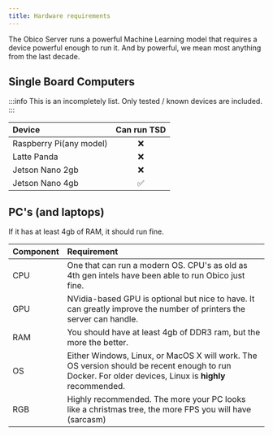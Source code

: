 ```yaml
---
title: Hardware requirements
---
```


The Obico Server runs a powerful Machine Learning model that requires a device powerful enough to run it. And by powerful, we mean most anything from the last decade.

## Single Board Computers

:::info
This is an incompletely list. Only tested / known devices are included.
:::

Device | Can run TSD
:---|:---:
Raspberry Pi(any model) | ❌
Latte Panda | ❌
Jetson Nano 2gb | ❌
Jetson Nano 4gb | ✅

## PC's (and laptops)

If it has at least 4gb of RAM, it should run fine.

Component | Requirement
:---|:---
CPU | One that can run a modern OS. CPU's as old as 4th gen intels have been able to run Obico just fine.
GPU | NVidia-based GPU is optional but nice to have. It can greatly improve the number of printers the server can handle.
RAM | You should have at least 4gb of DDR3 ram, but the more the better.
OS  | Either Windows, Linux, or MacOS X will work. The OS version should be recent enough to run Docker. For older devices, Linux is **highly** recommended.
RGB | Highly recommended. The more your PC looks like a christmas tree, the more FPS you will have (sarcasm)
